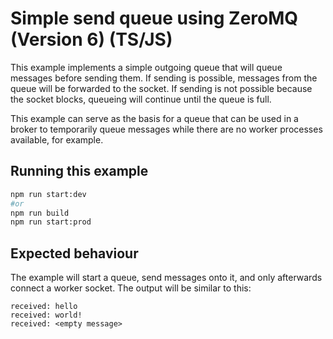 # Simple send queue using ZeroMQ (Version 6) (TS/JS)

This example implements a simple outgoing queue that will queue messages before sending them. If sending is possible, messages from the queue will be forwarded to the socket. If sending is not possible because the socket blocks, queueing will continue until the queue is full.

This example can serve as the basis for a queue that can be used in a broker to temporarily queue messages while there are no worker processes available, for example.

## Running this example

```bash
npm run start:dev
#or
npm run build
npm run start:prod

```

## Expected behaviour

The example will start a queue, send messages onto it, and only afterwards connect a worker socket. The output will be similar to this:

```
received: hello
received: world!
received: <empty message>
```
